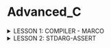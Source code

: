 # Advanced_C
<details><summary>LESSON 1: COMPILER - MARCO</summary>
    <p>
        

Visual Code (VS Code) gồm có 2 phần là Compiler (dùng để biên dịch chương trình) và Text Editor (dùng để soạn thảo code). Compiler của VS Code dựa trên gcc và g++. Sau đây ta sẽ tìm hiểu về Compiler.

## 1. Compiler

Compiler (trình biên dịch) là một chương trình chuyển đổi mã nguồn (source code) viết bằng ngôn ngữ lập trình cao cấp (như C, Java, Python) thành mã máy (mã nhị phân 0 1) mà máy tính có thể hiểu và thực thi.

Quá trình biên dịch gồm các giai đoạn như sau:

<p align="center">
  <img src="https://github.com/user-attachments/assets/2b7d9501-1db5-4add-84dc-0cb16d4ea5f9" alt="Compiler Macro" width="600">
</p>
Hình trên mô tả đầu vào, đầu ra các file và các câu lệnh trong VS Code để chạy chương trình

**Preprocessor (Tiền xử lý)**: Thực hiện 3 công việc, gồm:
- Copy nội dung các file header vào file main.c
- Xóa bỏ các chú thích của chương trình
- Thay thế toàn bộ macro #define

```bash
gcc -E main.c -o main.i
```

 **Compiler**: Chuyển từ ngôn ngữ bậc cao sang ngôn ngữ bậc thấp Assembly.

```bash
gcc -S main.i -o main.s
```
 **Assembler**: Chuyển từ Assembly sang mã máy (0, 1).

```bash
gcc -c main.s -o main.o
```
 **Linker**: Liên kết các file object.o lại thành một chương trình thực thi duy nhất (Sử dụng khi cần liên kết nhiều file .c)

```bash
gcc main.o test.o -o main
./main
```

## 2. Macro
### Chỉ thị tiền xử lý

Chỉ thị tiền xử lý là các lệnh được sử dụng để chỉ dẫn cho trình biên dịch thực hiện các thao tác trước khi biên dịch mã nguồn. Các chỉ thị này thường bắt đầu bằng dấu # (#include, #define, #undef, #if, #elif, #else, #ifdef, #ifndef, #endif) và không yêu cầu dấu chấm phẩy kết thúc.

 **#include**: Chèn nội dung của file được include vào file .i trong quá trình Preprocessor. Trong đó:
 - Nếu tên file header nằm trong dấu <>: Compiler sẽ tìm file header này trong thư mục cài đặt VS Code
 - Nếu tên file header nằm trong dấu "": Compiler sẽ tìm file header này trong thư mục chứa project hiện tại

```c
#include <stdio.h>
#include "test1.h"
```

 **#define**: Được sử dụng để định nghĩa các hằng số hoặc các đoạn mã thay thế, không có kiểu dữ liệu. Lưu ý, khi muốn define một đoạn mã có nhiều dòng, ta thêm `\` cuối mỗi dòng để liên kết các dòng với nhau

```c
#include <stdio.h>
#define XY 100
#define SUM(a, b) a + b
#define MUL(a, b) 				\
int mul = a*b;					\
printf("Giá trị %d * %d = %d\n", a, b, mul)

int main(){
	int a = 10;
	int b = 5;
	printf("XY = %d\n", XY);
	int tong = SUM(a, b);
	printf("Tong %d + %d = %d\n", a, b, tong);
	MUL(a, b);
}
```

 **#undef**: Để hủy định nghĩa một `#define` đã được định nghĩa trước đó.

```c
#include <stdio.h>
#define XY 100

int main() {
	printf("XY = %d\n", XY);
    
	// undefine XY
	#undef XY
    
	// Định nghĩa lại XY với giá trị khác
	#define XY 10
    
	printf("Giá trị mới của XY = %d\n", XY);
	return 0;
}
```

 -**#if, #elif, #else, #endif**: Kiểm tra và biên dịch mã dựa trên các điều kiện nhất định.

```c
#include <stdio.h>

#define DEBUG 1

int main() {
	#if DEBUG
        printf("Chế độ debug đang bật.\n");
    	#elif !DEBUG
        printf("Chế độ debug đang tắt.\n");
    	#else
        printf("Không xác định chế độ debug.\n");
    	#endif

   	return 0;
}
```

-**#ifdef, #ifndef, #endif**: Là các chỉ thị tiền xử lý được sử dụng để kiểm tra xem một macro đã được định nghĩa hay chưa.

+ `#ifdef` kiểm tra xem một macro có được định nghĩa hay không. Nếu macro đã được định nghĩa, điều kiện đúng.

+ `#ifndef` kiểm tra xem một macro chưa được định nghĩa. Nếu macro chưa được định nghĩa, điều kiện đúng.

```c
#include <stdio.h>

#define DEBUG

int main() {
    	//Đúng nếu DEBUG đã được định nghĩa
	#ifdef DEBUG
        printf("Chế độ debug đã được bật.\n");
   	#endif

	//Đúng nếu DEBUG chưa được định nghĩa
    	#ifndef DEBUG
        printf("Chế độ debug chưa được bật.\n");
   	#endif

   	return 0;
}

```
    
## Toán tử trong macro

**Toán tử #**: Tự chuẩn hóa kiểu chuỗi cho tham số nhập vào.

**Toán tử ##**: Nối các chuỗi lại với nhau.

```c
#include <stdio.h>

#define Noi(X, Y) X##Y

#define Create_Func(func, cmd)  \
void func(){                    \
    printf(#cmd);               \
}

int main(){
	int XY = 100;
	//Nối X và Y thành XY rồi in ra giá trị XY
	printf("XY = %d\n", Noi(X, Y));
	
	//Ví dụ dùng # để chuẩn hóa chuỗi
   	Create_Func(test, hello);
 }
```

## Variadic macro

Variadic macro thường sử dụng đối với hàm có tham số truyền vào không xác định, cho phép truyền vào số lượng đối số bất kỳ. 
  
```c
#include <stdio.h>
#define COUNT_ARGS(...) (sizeof((int[]){__VA_ARGS__})/sizeof(int))
/*
 * COUNT_ARGS(1, 2, 3)
 * sizeof((int[]){1, 2, 3}) = 12 byte
 * sizeof(int) = 4
 * => n = 3 phần tử
 */

#define sum2(...)                   \
int arr[] = {__VA_ARGS__};          \
int tong = 0;                       \
int n = COUNT_ARGS(__VA_ARGS__);    \
int i = 0;                          \
while (i != n){                     \
    tong += arr[i];                 \
    i++;                            \
}                                   \
printf("Tổng là: %d", tong);        


int main()
{
     int a, b, c;
    sum2(1, 2, 1, 0, 8, 9, 6);
    return 0;

}
```

</p>
</details>













<details><summary>LESSON 2: STDARG-ASSERT</summary>
<p>
  
## 1. Thư viện STDARG

Thư viện stdarg là tương tự với Macro Variadic ở Lesson 1, nhưng được viết thành 1 thư viện, cung cấp các biến và hàm. Mục đích hỗ trợ làm việc với các hàm có số lượng input parameter không xác định. 

Một số hàm:

-**va_list**: Là một kiểu dữ liệu dành cho tập hợp các tham số không xác định. Bản chất của nó là con trỏ kiểu char được định nghĩa lại tên bằng typedef: 
```bash
typedef char* va_list
```
Thông thường ta sử dụng va_list để khai báo một biến chứa các tham số không xác định. Vd:
```bash
va_list args;
```

-**va_start(va, l)**: Dùng để bắt đầu truy xuất các tham số biến. 
va_start nhận hai đối số: Biến đã khai báo bằng va_list; Tên biến của tham số cố định cuối cùng trong danh sách tham số truyền vào.
Sau hàm này chuỗi truyền vào sẽ được tách ra gồm: Tên tham số cố định cuối được truyền vào; Danh sách tham số không xác định. Vd:
```bash
va_start(args, count);
```

-**va_arg(va, type)**: Lấy các đối số tiếp theo trong danh sách các đối số không xác định. Cast nó sang kiểu dữ liệu được chỉ định trong type. Vd:
```bash
va_arg(args, int);
```

-**va_copy(va_list dest, va_list src)**: Copy danh sách của src gắn vào dest. Vd:
```bash
va_copy(check,args);
```


-**va_end(va)**: Sau khi hoàn tất việc truy cập các đối số, cần gọi va_end để giải phóng tài nguyên được sử dụng bởi va_list. Vd:
```bash
va_end(args);
```

**Ví dụ 1: Xuất các số ra màn hình**
Cách 1: Cách làm sau đây sử dụng biến count cho biết số lượng phần tử không xác định.
Nhược điểm của cách làm này là phải biết số lượng count trước
```c
#include <stdio.h>
#include <stdarg.h>

void Output_Func(int count, ...){
    va_list args;
    /*
     * typedef char* va_list
     * args = "int count, 2, 5, 9, 10, 11"
            0xa0 'i', 0xa1 'n', ... 0xaa '2', ... 0xbf '1'
     */
    
    va_start(args, count); //"count"  "2, 5, 9, 10, 11"
    
    /*
     * Hàm va_arg(args,int)
     * args: 
     */
    for(int i=0; i<count; i++){
        printf("Giá trị thứ %d là: %d\n", i, va_arg(args, int));
    }

    va_end(args); //
}

int main(){
    Output_Func(5, 2, 5, 9, 10, 11);
}

```

**Ví dụ 2: Tính tổng**
Cách 2: Cách làm sau đây không cần biết trước số lượng tham số không xác định truyền vào.
Nhược điểm là sẽ sai nếu chuỗi có số 10.
Do mã ASCII của '\n' = 10
```c
#include <stdio.h>
#include <stdarg.h>

#define tong(...) sum(__VA_ARGS__, '\n')

void sum(int count, ...){
    va_list args;
    va_list check;
    va_start(args, count);
    va_copy(check, args);
    int result = count;
    
    while(va_arg(check, char*) != (char*)'\n'){
        result += va_arg(args, int);
    }
    printf("Kết quả là: %d", result);

    va_end(args);
    va_end(check);
}
int main(){
    tong(4, 8, 20, 0, 2, 3);
}

```
## 2. Thư viện ASSERT

Thư viện assert.h là thư viện để hỗ trợ debug chương trình.

-**Hàm assert()**: Dùng để kiểm tra điều kiện. Nếu điều kiện đúng (true) thì chương trình tiếp tục. Nếu điều kiện sai (false) thì dừng và báo lỗi. 

**Ví dụ báo lỗi chia cho 0:**

```c
#include <stdio.h>
#include <assert.h>
double divide (int a, int b){
    assert(b != 0 && "b phải khác 0");
    return (double)a/b;
}

int main(){
    printf("a/b = %f", divide(6,0));
    return 0;
}
```

**Báo lỗi:** Do truyền vào b = 0, không thoả điều kiện b != 0 => Báo lỗi assert "b phải khác 0".

```bash
Assertion failed: b != 0 && "b phải khác 0", file ASSERT_Ex0.c, line 4
```


